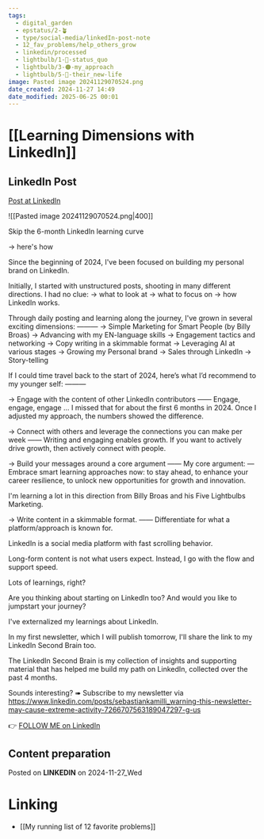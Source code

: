 ```yaml
---
tags:
  - digital_garden
  - epstatus/2-🪴
  - type/social-media/linkedIn-post-note
  - 12_fav_problems/help_others_grow
  - linkedin/processed
  - lightbulb/1-🔴-status_quo
  - lightbulb/3-🟠-my_approach
  - lightbulb/5-🔵-their_new-life
image: Pasted image 20241129070524.png
date_created: 2024-11-27 14:49
date_modified: 2025-06-25 00:01
---
```

# [[Learning Dimensions with LinkedIn]]

## LinkedIn Post

[Post at LinkedIn](https://www.linkedin.com/posts/sebastiankamilli_skip-the-6-month-linkedin-learning-curve-activity-7267794422006788096-3P8X?utm_source=share&utm_medium=member_desktop)

![[Pasted image 20241129070524.png|400]]

Skip the 6-month LinkedIn learning curve

→ here's how

Since the beginning of 2024, 
I've been focused on building my personal brand on LinkedIn.

Initially, I started with unstructured posts, shooting in many different directions. 
I had no clue:
→ what to look at
→ what to focus on
→ how LinkedIn works.

Through daily posting and learning along the journey, 
I've grown in several exciting dimensions:
———
→ Simple Marketing for Smart People (by Billy Broas)
→ Advancing with my EN-language skills
→ Engagement tactics and networking
→ Copy writing in a skimmable format
→ Leveraging AI at various stages
→ Growing my Personal brand
→ Sales through LinkedIn 
→ Story-telling

If I could time travel back to the start of 2024, 
here’s what I’d recommend to my younger self:
———

→ Engage with the content of other LinkedIn contributors
——
Engage, engage, engage ... I missed that for about the first 6 months in 2024.
Once I adjusted my approach, the numbers showed the difference.

→ Connect with others and leverage the connections you can make per week 
——
Writing and engaging enables growth. 
If you want to actively drive growth, 
then actively connect with people.

→ Build your messages around a core argument
——
My core argument:
—
Embrace smart learning approaches now:
to stay ahead,
to enhance your career resilience,
to unlock new opportunities for growth and innovation.

I'm learning a lot in this direction from 
Billy Broas and his Five Lightbulbs Marketing.

→ Write content in a skimmable format. 
——
Differentiate for what a platform/approach is known for.

LinkedIn is a social media platform with fast scrolling behavior.

Long-form content is not what users expect.
Instead, I go with the flow and support speed.

Lots of learnings, right?

Are you thinking about starting on LinkedIn too? 
And would you like to jumpstart your journey?

I've externalized my learnings about LinkedIn. 

In my first newsletter, which I will publish tomorrow, 
I'll share the link to my LinkedIn Second Brain too.

The LinkedIn Second Brain is my collection of insights and supporting material that has helped me build my path on LinkedIn, collected over the past 4 months.

Sounds interesting?
➠ Subscribe to my newsletter via  https://www.linkedin.com/posts/sebastiankamilli_warning-this-newsletter-may-cause-extreme-activity-7266707563189047297-g-us

👉 [FOLLOW ME on LinkedIn](https://www.linkedin.com/comm/mynetwork/discovery-see-all?usecase=PEOPLE_FOLLOWS&followMember=sebastiankamilli)

## Content preparation

Posted on **LINKEDIN** on 2024-11-27_Wed

# Linking

+ [[My running list of 12 favorite problems]]